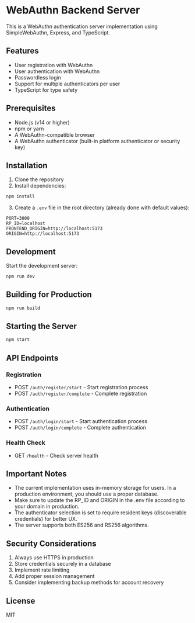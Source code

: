 # WebAuthn Backend Server

This is a WebAuthn authentication server implementation using SimpleWebAuthn, Express, and TypeScript.

## Features

- User registration with WebAuthn
- User authentication with WebAuthn
- Passwordless login
- Support for multiple authenticators per user
- TypeScript for type safety

## Prerequisites

- Node.js (v14 or higher)
- npm or yarn
- A WebAuthn-compatible browser
- A WebAuthn authenticator (built-in platform authenticator or security key)

## Installation

1. Clone the repository
2. Install dependencies:
```bash
npm install
```

3. Create a `.env` file in the root directory (already done with default values):
```env
PORT=3000
RP_ID=localhost
FRONTEND_ORIGIN=http://localhost:5173
ORIGIN=http://localhost:5173
```

## Development

Start the development server:

```bash
npm run dev
```

## Building for Production

```bash
npm run build
```

## Starting the Server

```bash
npm start
```

## API Endpoints

### Registration

- POST `/auth/register/start` - Start registration process
- POST `/auth/register/complete` - Complete registration

### Authentication

- POST `/auth/login/start` - Start authentication process
- POST `/auth/login/complete` - Complete authentication

### Health Check

- GET `/health` - Check server health

## Important Notes

- The current implementation uses in-memory storage for users. In a production environment, you should use a proper database.
- Make sure to update the RP_ID and ORIGIN in the .env file according to your domain in production.
- The authenticator selection is set to require resident keys (discoverable credentials) for better UX.
- The server supports both ES256 and RS256 algorithms.

## Security Considerations

1. Always use HTTPS in production
2. Store credentials securely in a database
3. Implement rate limiting
4. Add proper session management
5. Consider implementing backup methods for account recovery

## License

MIT
